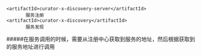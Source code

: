 ```
<artifactId>curator-x-discovery-server</artifactId>
       服务注册
<artifactId>curator-x-discovery</artifactId>
       服务发现       
```
#####在服务调用的时候，需要从注册中心获取到服务的地址，然后根据获取到的服务地址进行调用